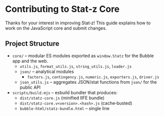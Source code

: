 # Contributing to Stat‑z Core

Thanks for your interest in improving Stat‑z! This guide explains how to work on the JavaScript core and submit changes.

## Project Structure

- `core/` – modular ES modules exported as `window.Statz` for the Bubble app and the web.
  - `utils.js`, `format_utils.js`, `string_utils.js`, `loader.js`
  - `json/` – analytical modules
    - `factors.js`, `contingency.js`, `numeric.js`, `exporters.js`, `driver.js`
  - `json_utils.js` – aggregates JSON/stat functions from `json/` for the public API
- `scripts/build.mjs` – esbuild bundler that produces:
  - `dist/statz-core.js` (minified IIFE bundle)
  - `dist/statz-core.v<version>.<hash>.js` (cache‑busted)
  - `bubble-html/statz-bundle.html` – single line <script> for Bubble

## Setup

1. Install Node.js 18+.
2. Install deps:
   - `npm ci` (or `npm install`)
3. Build:
   - `npm run build`
4. Bubble usage:
   - Copy the contents of `bubble-html/statz-bundle.html` into a single HTML element in Bubble.
   - The namespace is available as `window.Statz` (and `window.Utils` as a compatibility alias).

## Coding Style

- Use modern ES modules; avoid adding global variables. The bundle attaches to `window.Statz` in `core/index.js`.
- Public API docs:
  - Add concise JSDoc to exported functions (parameters, return types, brief description).
  - Enable `// @ts-check` at the top of files to leverage editor type checking.
  - Prefer typedefs for shared shapes (e.g., `Column`, `TableLike`).
- Comments: favor clear naming; add comments for rationale and non‑obvious logic. Avoid noisy inline comments.
- Keep changes minimal and focused; do not reformat unrelated files.

## External Libraries

- Compatibility with Bubble free plan is critical:
  - Do not rely on `<script>` header tags. Use dynamic loading via `loader.js` (`loadScriptP`, `initDeps`).
  - jStat and simple‑statistics are loaded from CDN with fallbacks.
  - Optional `stdlib-js/stats` is dynamically imported as ESM.
- Do not set esbuild `globalName` to `Statz` (we already assign `window.Statz` in `core/index.js`).

## Build Output Rules

- The HTML output must be a single‑line `<script>…</script>`:
  - The build step escapes `</script>`, removes newlines, and collapses `>\s+<` to `><`.
  - The bundle uses `charset: 'utf8'` so strings like “Variável” are preserved.

## Submitting Changes

1. Fork the repo and create a feature branch.
2. Make focused commits with clear messages.
3. Ensure `npm run build` succeeds and that `bubble-html/statz-bundle.html` loads in a browser/Bubble console:
   - `window.Statz.health()` logs adapters;
   - `window.Statz.runAnalysis(...)` works on sample inputs.
4. Open a Pull Request describing the change, rationale, and any notes for Bubble integration.

## Scope & Roadmap

- Focus areas (see `core/README.md`):
  - Add tests and functions for nonparametric workflows (e.g., paired Wilcoxon, Friedman).
  - Implement parametric ANOVA + Tukey.
  - Add basic GLM support.

## Questions

Open an Issue with a minimal reproduction or the file/line context where you propose the change. We’re happy to help.

## Notes on Publishing

- This repository is currently not published as an npm package.
- Consumers should use the generated bundle (`bubble-html/statz-bundle.html`) or clone the repo and import modules directly.

